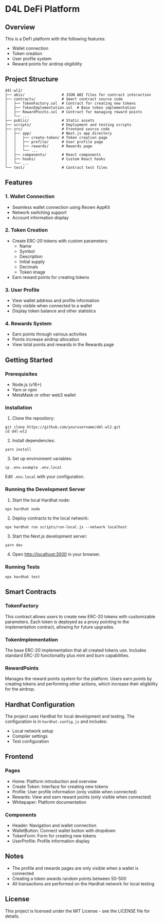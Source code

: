 # D4L DeFi Platform

## Overview

This is a DeFi platform with the following features:
- Wallet connection
- Token creation
- User profile system
- Reward points for airdrop eligibility

## Project Structure

```
d4l-wl2/
├── abis/                 # JSON ABI files for contract interaction
├── contracts/            # Smart contract source code
│   ├── TokenFactory.sol  # Contract for creating new tokens
│   ├── TokenImplementation.sol  # Base token implementation
│   ├── RewardPoints.sol  # Contract for managing reward points
│   └── ...
├── public/               # Static assets
├── scripts/              # Deployment and testing scripts
├── src/                  # Frontend source code
│   ├── app/              # Next.js app directory
│   │   ├── create-token/ # Token creation page
│   │   ├── profile/      # User profile page
│   │   ├── rewards/      # Rewards page
│   │   └── ...
│   ├── components/       # React components
│   ├── hooks/            # Custom React hooks
│   └── ...
└── test/                 # Contract test files
```

## Features

### 1. Wallet Connection
- Seamless wallet connection using Reown AppKit
- Network switching support
- Account information display

### 2. Token Creation
- Create ERC-20 tokens with custom parameters:
  - Name
  - Symbol
  - Description
  - Initial supply
  - Decimals
  - Token image
- Earn reward points for creating tokens

### 3. User Profile
- View wallet address and profile information
- Only visible when connected to a wallet
- Display token balance and other statistics

### 4. Rewards System
- Earn points through various activities
- Points increase airdrop allocation
- View total points and rewards in the Rewards page

## Getting Started

### Prerequisites
- Node.js (v16+)
- Yarn or npm
- MetaMask or other web3 wallet

### Installation

1. Clone the repository:
```
git clone https://github.com/yourusername/d4l-wl2.git
cd d4l-wl2
```

2. Install dependencies:
```
yarn install
```

3. Set up environment variables:
```
cp .env.example .env.local
```
Edit `.env.local` with your configuration.

### Running the Development Server

1. Start the local Hardhat node:
```
npx hardhat node
```

2. Deploy contracts to the local network:
```
npx hardhat run scripts/run-local.js --network localhost
```

3. Start the Next.js development server:
```
yarn dev
```

4. Open [http://localhost:3000](http://localhost:3000) in your browser.

### Running Tests

```
npx hardhat test
```

## Smart Contracts

### TokenFactory
This contract allows users to create new ERC-20 tokens with customizable parameters. Each token is deployed as a proxy pointing to the implementation contract, allowing for future upgrades.

### TokenImplementation
The base ERC-20 implementation that all created tokens use. Includes standard ERC-20 functionality plus mint and burn capabilities.

### RewardPoints
Manages the reward points system for the platform. Users earn points by creating tokens and performing other actions, which increase their eligibility for the airdrop.

## Hardhat Configuration

The project uses Hardhat for local development and testing. The configuration is in `hardhat.config.js` and includes:
- Local network setup
- Compiler settings
- Test configuration

## Frontend

### Pages
- Home: Platform introduction and overview
- Create Token: Interface for creating new tokens
- Profile: User profile information (only visible when connected)
- Rewards: View and earn reward points (only visible when connected)
- Whitepaper: Platform documentation

### Components
- Header: Navigation and wallet connection
- WalletButton: Connect wallet button with dropdown
- TokenForm: Form for creating new tokens
- UserProfile: Profile information display

## Notes

- The profile and rewards pages are only visible when a wallet is connected
- Creating a token awards random points between 50-500
- All transactions are performed on the Hardhat network for local testing

## License

This project is licensed under the MIT License - see the LICENSE file for details.
